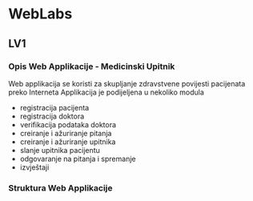 # WebLabs

## LV1

### Opis Web Applikacije - Medicinski Upitnik 


Web applikacija se koristi za skupljanje zdravstvene povijesti pacijenata preko Interneta
Applikacija je podijeljena u nekoliko modula
* registracija pacijenta
* registracija doktora
* verifikacija podataka doktora
* creiranje i ažuriranje pitanja
* creiranje i ažuriranje upitnika
* slanje upitnika pacijentu
* odgovaranje na pitanja i spremanje
* izvještaji
    

### Struktura Web Applikacije
